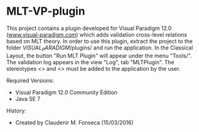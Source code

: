 # MLT-VP-plugin

This project contains a plugin developed for Visual Paradigm 12.0 (www.visual-paradigm.com) which
adds validation cross-level relations based on MLT theory. In order to use this plugin, extract
the project to the folder $VISUAL_PARADIGM$/plugins/ and run the application. In the Classical Layout,
the button "Run MLT Plugin" will appear under the menu "Tools/". The validation log appears in the 
view "Log", tab "MLTPlugin". The stereotypes <<powertype>> and <<instantiation>> must be added to the 
application by the user.

Required Versions:
 - Visual Paradigm 12.0 Community Edition
 - Java SE 7

History:
 - Created by Claudenir M. Fonseca (15/03/2016)
